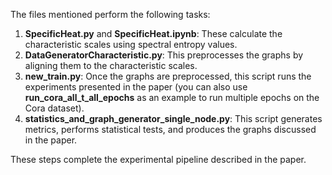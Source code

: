The files mentioned perform the following tasks:

1. **SpecificHeat.py** and **SpecificHeat.ipynb**: These calculate the characteristic scales using spectral entropy values.
2. **DataGeneratorCharacteristic.py**: This preprocesses the graphs by aligning them to the characteristic scales.
3. **new_train.py**: Once the graphs are preprocessed, this script runs the experiments presented in the paper (you can also use **run_cora_all_t_all_epochs** as an example to run multiple epochs on the Cora dataset).
4. **statistics_and_graph_generator_single_node.py**: This script generates metrics, performs statistical tests, and produces the graphs discussed in the paper.

These steps complete the experimental pipeline described in the paper.
